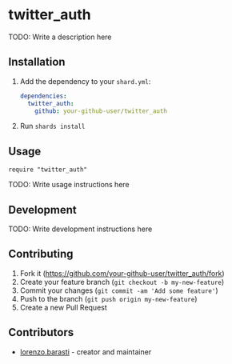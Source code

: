 # twitter_auth

TODO: Write a description here

## Installation

1. Add the dependency to your `shard.yml`:

   ```yaml
   dependencies:
     twitter_auth:
       github: your-github-user/twitter_auth
   ```

2. Run `shards install`

## Usage

```crystal
require "twitter_auth"
```

TODO: Write usage instructions here

## Development

TODO: Write development instructions here

## Contributing

1. Fork it (<https://github.com/your-github-user/twitter_auth/fork>)
2. Create your feature branch (`git checkout -b my-new-feature`)
3. Commit your changes (`git commit -am 'Add some feature'`)
4. Push to the branch (`git push origin my-new-feature`)
5. Create a new Pull Request

## Contributors

- [lorenzo.barasti](https://github.com/your-github-user) - creator and maintainer
